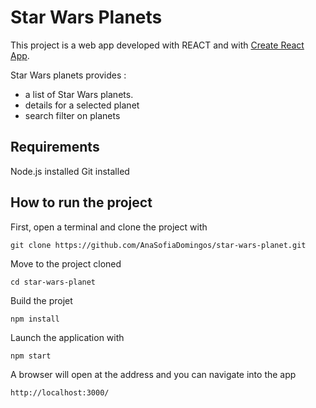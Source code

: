 # Star Wars Planets

This project is a web app developed with REACT and with [Create React App](https://github.com/facebook/create-react-app).

Star Wars planets provides :

- a list of Star Wars planets.
- details for a selected planet
- search filter on planets

## Requirements

Node.js installed
Git installed

## How to run the project

First, open a terminal and clone the project with 
```
git clone https://github.com/AnaSofiaDomingos/star-wars-planet.git
```

Move to the project cloned
```
cd star-wars-planet
```

Build the projet
```
npm install
```

Launch the application with 
```
npm start
```
A browser will open at the address and you can navigate into the app
```
http://localhost:3000/
```
